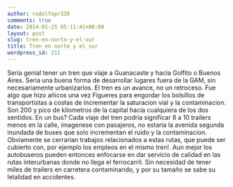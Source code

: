```yaml
---
author: rodolfopr338
comments: true
date: 2014-01-25 05:11:41+00:00
layout: post
slug: tren-en-norte-y-el-sur
title: Tren en norte y el sur
wordpress_id: 211
---
```


Seria genial tener un tren que viaje a Guanacaste y hacia Golfito o Buenos Aires. 
Seria una buena forma de desarrollar lugares fuera de la GAM, sin necesariamente urbanizarlos.
El tren es un avance, no un retroceso. Fue algo que hizo añicos una vez Figueres para engordar los bolsillos de transportistas a costas de incrementar la saturacion vial y la contaminacion.
Son 200 y pico de kilometros de la capital hacia cualquiera de los dos sentidos. En un bus?
Cada viaje del tren podria significar 8 a 10 trailers menos en la calle, imagenese con pasajeros, no estaria la avenida segunda inundada de buses que solo incrementan el ruido y la contaminacion.
Obviamente se cerrarian trabajos relacionados a estas rutas, que puede ser cubierto con, por ejemplo los empleos en el mismo tren!. 
Aun mejor los autobuseros pueden entonces enfocarse en dar servicio de calidad en las rutas interurbanas donde no llega el ferrocarril.
Sin necesidad de tener miles de trailers en carretera contaminando, y por su tamaño se sabe su letalidad en accidentes.
